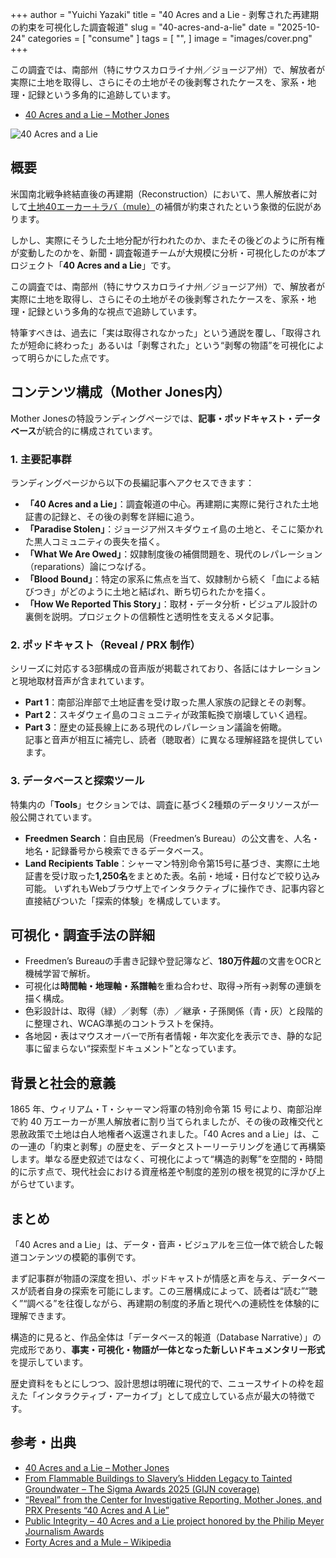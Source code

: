 +++
author = "Yuichi Yazaki"
title = "40 Acres and a Lie - 剥奪された再建期の約束を可視化した調査報道"
slug = "40-acres-and-a-lie"
date = "2025-10-24"
categories = [
    "consume"
]
tags = [
    "",
]
image = "images/cover.png"
+++

この調査では、南部州（特にサウスカロライナ州／ジョージア州）で、解放者が実際に土地を取得し、さらにその土地がその後剥奪されたケースを、家系・地理・記録という多角的に追跡しています。

<!--more-->
 
- [40 Acres and a Lie – Mother Jones](https://www.motherjones.com/politics/2024/06/40-acres-and-a-lie/)

![40 Acres and a Lie](images/40AcresAndALie.png)


## 概要

米国南北戦争終結直後の再建期（Reconstruction）において、黒人解放者に対して[土地40エーカー＋ラバ（mule）](https://en.wikipedia.org/wiki/Forty_acres_and_a_mule)の補償が約束されたという象徴的伝説があります。

しかし、実際にそうした土地分配が行われたのか、またその後どのように所有権が変動したのかを、新聞・調査報道チームが大規模に分析・可視化したのが本プロジェクト「**40 Acres and a Lie**」です。

この調査では、南部州（特にサウスカロライナ州／ジョージア州）で、解放者が実際に土地を取得し、さらにその土地がその後剥奪されたケースを、家系・地理・記録という多角的な視点で追跡しています。

特筆すべきは、過去に「実は取得されなかった」という通説を覆し、「取得されたが短命に終わった」あるいは「剥奪された」という“剥奪の物語”を可視化によって明らかにした点です。

## コンテンツ構成（Mother Jones内）

Mother Jonesの特設ランディングページでは、**記事・ポッドキャスト・データベース**が統合的に構成されています。

### 1. 主要記事群

ランディングページから以下の長編記事へアクセスできます：  
- **「40 Acres and a Lie」**：調査報道の中心。再建期に実際に発行された土地証書の記録と、その後の剥奪を詳細に追う。  
- **「Paradise Stolen」**：ジョージア州スキダウェイ島の土地と、そこに築かれた黒人コミュニティの喪失を描く。  
- **「What We Are Owed」**：奴隷制度後の補償問題を、現代のレパレーション（reparations）論につなげる。  
- **「Blood Bound」**：特定の家系に焦点を当て、奴隷制から続く「血による結びつき」がどのように土地と結ばれ、断ち切られたかを描く。  
- **「How We Reported This Story」**：取材・データ分析・ビジュアル設計の裏側を説明。プロジェクトの信頼性と透明性を支えるメタ記事。  

### 2. ポッドキャスト（Reveal / PRX 制作）

シリーズに対応する3部構成の音声版が掲載されており、各話にはナレーションと現地取材音声が含まれています。  
- **Part 1**：南部沿岸部で土地証書を受け取った黒人家族の記録とその剥奪。  
- **Part 2**：スキダウェイ島のコミュニティが政策転換で崩壊していく過程。  
- **Part 3**：歴史の延長線上にある現代のレパレーション議論を俯瞰。  
記事と音声が相互に補完し、読者（聴取者）に異なる理解経路を提供しています。

### 3. データベースと探索ツール

特集内の「**Tools**」セクションでは、調査に基づく2種類のデータリソースが一般公開されています。
- **Freedmen Search**：自由民局（Freedmen’s Bureau）の公文書を、人名・地名・記録番号から検索できるデータベース。
- **Land Recipients Table**：シャーマン特別命令第15号に基づき、実際に土地証書を受け取った**1,250名**をまとめた表。名前・地域・日付などで絞り込み可能。
いずれもWebブラウザ上でインタラクティブに操作でき、記事内容と直接結びついた「探索的体験」を構成しています。

## 可視化・調査手法の詳細

- Freedmen’s Bureauの手書き記録や登記簿など、**180万件超**の文書をOCRと機械学習で解析。
- 可視化は**時間軸・地理軸・系譜軸**を重ね合わせ、取得→所有→剥奪の連鎖を描く構成。
- 色彩設計は、取得（緑）／剥奪（赤）／継承・子孫関係（青・灰）と段階的に整理され、WCAG準拠のコントラストを保持。
- 各地図・表はマウスオーバーで所有者情報・年次変化を表示でき、静的な記事に留まらない“探索型ドキュメント”となっています。

## 背景と社会的意義

1865 年、ウィリアム・T・シャーマン将軍の特別命令第 15 号により、南部沿岸で約 40 万エーカーが黒人解放者に割り当てられましたが、その後の政権交代と恩赦政策で土地は白人地権者へ返還されました。「40 Acres and a Lie」は、この一連の「約束と剥奪」の歴史を、データとストーリーテリングを通じて再構築します。単なる歴史叙述ではなく、可視化によって“構造的剥奪”を空間的・時間的に示す点で、現代社会における資産格差や制度的差別の根を視覚的に浮かび上がらせています。

## まとめ
「40 Acres and a Lie」は、データ・音声・ビジュアルを三位一体で統合した報道コンテンツの模範的事例です。

まず記事群が物語の深度を担い、ポッドキャストが情感と声を与え、データベースが読者自身の探索を可能にします。この三層構成によって、読者は“読む”“聴く”“調べる”を往復しながら、再建期の制度的矛盾と現代への連続性を体験的に理解できます。

構造的に見ると、作品全体は「データベース的報道（Database Narrative）」の完成形であり、**事実・可視化・物語が一体となった新しいドキュメンタリー形式**を提示しています。

歴史資料をもとにしつつ、設計思想は明確に現代的で、ニュースサイトの枠を超えた「インタラクティブ・アーカイブ」として成立している点が最大の特徴です。


## 参考・出典

- [40 Acres and a Lie – Mother Jones](https://www.motherjones.com/politics/2024/06/40-acres-and-a-lie/)
- [From Flammable Buildings to Slavery’s Hidden Legacy to Tainted Groundwater – The Sigma Awards 2025 (GIJN coverage)](https://www.sigmaawards.org/from-flammable-buildings-to-slaverys-hidden-legacy-to-tainted-groundwater-projects-from-10-countries-win-gijns-2025-sigma-awards/)
- [“Reveal” from the Center for Investigative Reporting, Mother Jones, and PRX Presents “40 Acres and A Lie”](https://medium.com/prxofficial/reveal-presents-40-acres-and-a-lie-561bac42297c)
- [Public Integrity – 40 Acres and a Lie project honored by the Philip Meyer Journalism Awards](https://publicintegrity.org/40-acres-and-a-lie/public-integritys-40-acres-and-a-lie-project-is-honored-by-the-philip-meyer-journalism-awards/)
- [Forty Acres and a Mule – Wikipedia](https://en.wikipedia.org/wiki/Forty_acres_and_a_mule)
